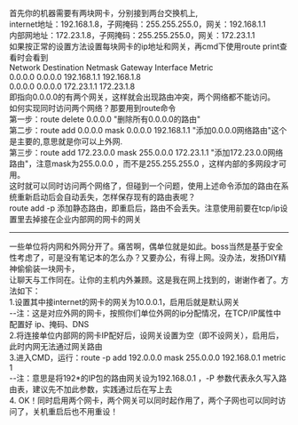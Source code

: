 首先你的机器需要有两块网卡，分别接到两台交换机上,  
internet地址：192.168.1.8，子网掩码：255.255.255.0，网关：192.168.1.1  
内部网地址：172.23.1.8，子网掩码：255.255.255.0，网关：172.23.1.1  
如果按正常的设置方法设置每块网卡的ip地址和网关，再cmd下使用route print查看时会看到  
Network Destination Netmask Gateway Interface Metric  
0.0.0.0 0.0.0.0 192.168.1.1 192.168.1.8  
0.0.0.0 0.0.0.0 172.23.1.1 172.23.1.8  
即指向0.0.0.0的有两个网关，这样就会出现路由冲突，两个网络都不能访问。  
如何实现同时访问两个网络？那要用到route命令  
第一步：route delete 0.0.0.0     "删除所有0.0.0.0的路由"  
第二步：route add 0.0.0.0 mask 0.0.0.0 192.168.1.1     "添加0.0.0.0网络路由"这个是主要的,意思就是你可以上外网.  
第三步：route add 172.23.0.0 mask 255.0.0.0 172.23.1.1    "添加172.23.0.0网络路由"，注意mask为255.0.0.0   ，而不是255.255.255.0 ，这样内部的多网段才可用。  
这时就可以同时访问两个网络了，但碰到一个问题，使用上述命令添加的路由在系统重新启动后会自动丢失，怎样保存现有的路由表呢？  
route add -p 添加静态路由，即重启后，路由不会丢失。注意使用前要在tcp/ip设置里去掉接在企业内部网的网卡的网关  

------------------------------------------------------------------------------------------------  
一些单位将内网和外网分开了。痛苦啊，偶单位就是如此。boss当然是基于安全性考虑了，可是没有笔记本的怎么办？又要办公，有得上网。没办法，发扬DIY精神偷偷装一块网卡，  
让聊天与工作同在。让你的主机内外兼顾。这是我在网上找到的，谢谢作者了。方法如下：  
1.设置其中接internet的网卡的网关为10.0.0.1，启用后就是默认网关  
--注：这是对应外网的网卡，按照你们单位外网的ip分配情况，在TCP/IP属性中配置好 ip、掩码、DNS  
2.将连接单位内部网的网卡IP配好后，设网关设置为空（即不设网关），启用后，此时内网无法通过网关路由  
3.进入CMD，运行：route -p add 192.0.0.0 mask 255.0.0.0 192.168.0.1 metric 1  
--注：意思是将192*的IP包的路由网关设为192.168.0.1 ，-P 参数代表永久写入路由表，建议先不加此参数，实践通过后在写上去  
4. OK！同时启用两个网卡，两个网关可以同时起作用了，两个子网也可以同时访问了，关机重启后也不用重设！  